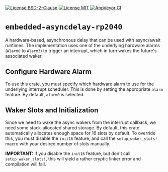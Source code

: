 [![License BSD-2-Clause](https://img.shields.io/badge/License-BSD--2--Clause-blue.svg)](https://opensource.org/licenses/BSD-2-Clause)
[![License MIT](https://img.shields.io/badge/License-MIT-blue.svg)](https://opensource.org/licenses/MIT)
[![AppVeyor CI](https://ci.appveyor.com/api/projects/status/github/KizzyCode/embedded-asyncdelay-rust-rp2040?svg=true)](https://ci.appveyor.com/project/KizzyCode/embedded-asyncdelay-rust-rp2040)
<!--
[![docs.rs](https://docs.rs/embedded-asyncdelay-rp2040/badge.svg)](https://docs.rs/embedded-asyncdelay-rp2040)
[![crates.io](https://img.shields.io/crates/v/embedded-asyncdelay-rp2040.svg)](https://crates.io/crates/embedded-asyncdelay-rp2040)
[![Download numbers](https://img.shields.io/crates/d/embedded-asyncdelay-rp2040.svg)](https://crates.io/crates/embedded-asyncdelay-rp2040)
[![dependency status](https://deps.rs/crate/embedded-asyncdelay-rp2040/latest/status.svg)](https://deps.rs/crate/embedded-asyncdelay-rp2040)
-->

# `embedded-asyncdelay-rp2040`
A hardware-based, asynchronous delay that can be used with async/await runtimes. The implementation uses one of the
underlying hardware alarms (`Alarm0` to `Alarm3`) to trigger an interrupt, which in turn wakes the future's associated
waker.

## Configure Hardware Alarm
To use this crate, you must specify which hardware alarm to use for the underlying interrupt scheduler. This is done by
setting the appropriate `alarm` feature. By default, `alarm0` is selected.

## Waker Slots and Initialization
Since we need to wake the async wakers from the interrupt callback, we need some stack-allocated shared storage. By
default, this crate automatically allocates enough space for 16 slots by default. To override this, you must disable the
`init16` feature, and call the `setup_waker_slots!` macro with your desired number of slots manually.

__IMPORTANT:__ If you disable the `init16` feature, but don't call `setup_waker_slots!`, this will yield a rather
cryptic linker error and compilation will fail.
